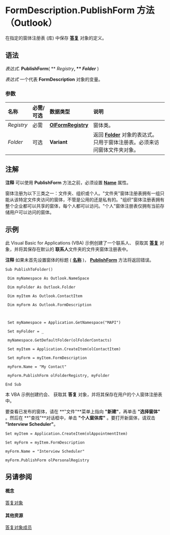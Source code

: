 
# FormDescription.PublishForm 方法 （Outlook）

在指定的窗体注册表 (库) 中保存 **[答复](c88f92c4-4cac-84b3-6118-1150d42d7cff.md)** 对象的定义。


## 语法

 _表达式_. **PublishForm**( ** _Registry_**, ** _Folder_** )

 _表达式_ 一个代表 **FormDescription** 对象的变量。


### 参数



|**名称**|**必需/可选**|**数据类型**|**说明**|
|:-----|:-----|:-----|:-----|
| _Registry_|必需|**[OlFormRegistry](2d1076ae-0984-da03-a7ec-f083dc9d9e46.md)**|窗体类。|
| _Folder_|可选|**Variant**|返回 **[Folder](3cf6cda8-6d70-666e-2643-9d9c5b9cacfc.md)** 对象的表达式。只用于窗体注册表。必须来访问窗体文件夹对象。|

## 注解


 **注释**  可以使用 **PublishForm** 方法之前，必须设置 **[Name](4b9e086f-bb6c-b7a1-8cc0-28e2e5c84516.md)** 属性。

窗体注册为以下三类之一：文件夹、组织或个人。"文件夹"窗体注册表拥有一组只能从该特定文件夹访问的窗体，不管是公用的还是私有的。"组织"窗体注册表拥有整个企业都可以共享的窗体，每个人都可以访问。"个人"窗体注册表仅拥有当前存储用户可以访问的窗体。


## 示例

此 Visual Basic for Applications (VBA) 示例创建了一个联系人、 获取其 **[答复](c88f92c4-4cac-84b3-6118-1150d42d7cff.md)** 对象，并将其保存在默认的 **联系人**文件夹的文件夹窗体注册表中。


 **注释**  如果未首先设置窗体的标题 ( **[名称](4b9e086f-bb6c-b7a1-8cc0-28e2e5c84516.md)** )， **[PublishForm](2040736a-4be0-90c4-0dfc-20c6ee4eb305.md)** 方法将返回错误。


```
Sub PublishToFolder() 
 
 Dim myNamespace As Outlook.NameSpace 
 
 Dim myFolder As Outlook.Folder 
 
 Dim myItem As Outlook.ContactItem 
 
 Dim myForm As Outlook.FormDescription 
 
 
 
 Set myNamespace = Application.GetNamespace("MAPI") 
 
 Set myFolder = _ 
 
 myNamespace.GetDefaultFolder(olFolderContacts) 
 
 Set myItem = Application.CreateItem(olContactItem) 
 
 Set myForm = myItem.FormDescription 
 
 myForm.Name = "My Contact" 
 
 myForm.PublishForm olFolderRegistry, myFolder 
 
End Sub
```

本 VBA 示例创建约会、 获取其 **答复** 对象，并将其保存在用户的个人窗体注册表中。



要查看已发布的窗体，请在 **"文件"**菜单上指向 **"新建"**，再单击 **"选择窗体"** 。然后在 **"查找"**对话框中，单击 **"个人窗体库"** 。要打开新窗体，请双击 **"Interview Scheduler"**。




```
Set myItem = Application.CreateItem(olAppointmentItem) 
 
Set myForm = myItem.FormDescription 
 
myForm.Name = "Interview Scheduler" 
 
myForm.PublishForm olPersonalRegistry
```


## 另请参阅


#### 概念


[答复对象](c88f92c4-4cac-84b3-6118-1150d42d7cff.md)
#### 其他资源


[答复对象成员](664724e9-e74b-32ad-93e4-8d4cb27b3082.md)